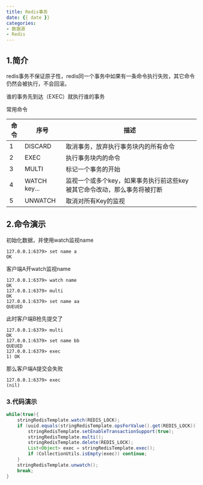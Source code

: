 ```yaml
---
title: Redis事务
date: {{ date }}
categories:
- 数据源
- Redis
---
```


## 1.简介

redis事务不保证原子性，redis同一个事务中如果有一条命令执行失败，其它命令仍然会被执行，不会回滚。

谁的事务先到达（EXEC）就执行谁的事务

常用命令

| 命令 | 序号         | 描述                                                         |
| ---- | ------------ | ------------------------------------------------------------ |
| 1    | DISCARD      | 取消事务，放弃执行事务块内的所有命令                         |
| 2    | EXEC         | 执行事务块内的命令                                           |
| 3    | MULTI        | 标记一个事务的开始                                           |
| 4    | WATCH key... | 监视一个或多个key，如果事务执行前这些key被其它命令改动，那么事务将被打断 |
| 5    | UNWATCH      | 取消对所有Key的监视                                       


## 2.命令演示
初始化数据，并使用watch监视name
```
127.0.0.1:6379> set name a
OK
```
客户端A开watch监视name
```
127.0.0.1:6379> watch name
OK
127.0.0.1:6379> multi
OK
127.0.0.1:6379> set name aa
QUEUED
```
此时客户端B抢先提交了
```
127.0.0.1:6379> multi
OK
127.0.0.1:6379> set name bb
QUEUED
127.0.0.1:6379> exec
1) OK
```
那么客户端A提交会失败
```
127.0.0.1:6379> exec
(nil)
```

### 3.代码演示

```java
while(true){
    stringRedisTemplate.watch(REDIS_LOCK);
    if (uuid.equals(stringRedisTemplate.opsForValue().get(REDIS_LOCK))){
        stringRedisTemplate.setEnableTransactionSupport(true);
        stringRedisTemplate.multi();
        stringRedisTemplate.delete(REDIS_LOCK);
        List<Object> exec = stringRedisTemplate.exec();
        if (CollectionUtils.isEmpty(exec)) continue;
    }
    stringRedisTemplate.unwatch();
    break;
}
```